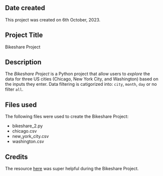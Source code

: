 ## Date created
This project was created on 6th October, 2023.

## Project Title
Bikeshare Project

## Description
The *Bikeshare Project* is a Python project that allow users to _explore_ the data for three US cities (Chicago, New York City, and Washington) based on the inputs they enter. Data filtering is catigorized into: `city`, `month`, `day` or no filter `all`.

## Files used
The following files were used to create the Bikeshare Project:
* bikeshare_2.py
* chicago.csv
* new_york_city.csv
* washington.csv

## Credits
The resource [here](https://github.com/udacity/psdnd_github) was super helpful during the Bikeshare Project.